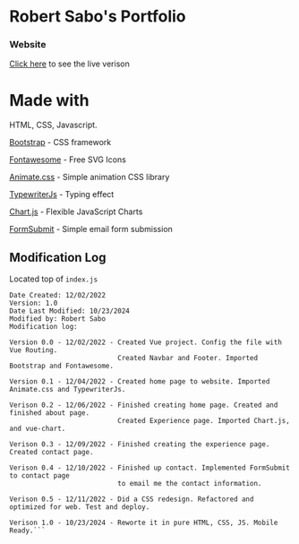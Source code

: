 # Robert Sabo's Portfolio

### Website

[Click here](https://robbysabo.github.io/Portfolio/) to see the live verison

# Made with

HTML, CSS, Javascript.

[Bootstrap](https://getbootstrap.com/) - CSS framework

[Fontawesome](https://fontawesome.com/) - Free SVG Icons

[Animate.css](https://animate.style/) - Simple animation CSS library

[TypewriterJs](https://github.com/tameemsafi/typewriterjs) - Typing effect

[Chart.js](https://www.chartjs.org/) - Flexible JavaScript Charts

[FormSubmit](https://formsubmit.co/) - Simple email form submission

## Modification Log

Located top of `index.js`

```Original Author: Robert Sabo
Date Created: 12/02/2022
Version: 1.0
Date Last Modified: 10/23/2024
Modified by: Robert Sabo
Modification log:

Version 0.0 - 12/02/2022 - Created Vue project. Config the file with Vue Routing. 
                           Created Navbar and Footer. Imported Bootstrap and Fontawesome.

Version 0.1 - 12/04/2022 - Created home page to website. Imported Animate.css and TypewriterJs.

Verison 0.2 - 12/06/2022 - Finished creating home page. Created and finished about page. 
                           Created Experience page. Imported Chart.js, and vue-chart.

Verison 0.3 - 12/09/2022 - Finished creating the experience page. Created contact page.

Verison 0.4 - 12/10/2022 - Finished up contact. Implemented FormSubmit to contact page
                           to email me the contact information.

Verison 0.5 - 12/11/2022 - Did a CSS redesign. Refactored and optimized for web. Test and deploy.

Verison 1.0 - 10/23/2024 - Reworte it in pure HTML, CSS, JS. Mobile Ready.```
